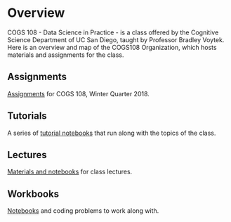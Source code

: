 # Overview

COGS 108 - Data Science in Practice - is a class offered by the Cognitive Science Department of UC San Diego, taught by Professor Bradley Voytek. Here is an overview and map of the COGS108 Organization, which hosts materials and assignments for the class. 

## Assignments

[Assignments](https://github.com/COGS108/Assignments) for COGS 108, Winter Quarter 2018.

## Tutorials

A series of [tutorial notebooks](https://github.com/COGS108/SectionMaterials) that run along with the topics of the class. 

## Lectures

[Materials and notebooks](https://github.com/COGS108/LectureMaterials) for class lectures.

## Workbooks

[Notebooks](https://github.com/COGS108/Workbooks) and coding problems to work along with.
